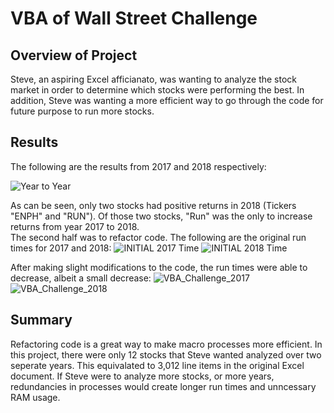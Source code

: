# **VBA of Wall Street Challenge**

## Overview of Project
Steve, an aspiring Excel afficianato, was wanting to analyze the stock market in order to determine which stocks were performing the best.  In addition, Steve was wanting a more efficient way to go through the code for future purpose to run more stocks. 
## Results
The following are the results from 2017 and 2018 respectively:

![Year to Year](https://user-images.githubusercontent.com/100173822/161407630-203a9f93-3f34-4afe-99b6-c3178610f1c1.png)

As can be seen, only two stocks had positive returns in 2018 (Tickers "ENPH" and "RUN").  Of those two stocks, "Run" was the only to increase returns from year 2017 to 2018.  
The second half was to refactor code.  The following are the original run times for 2017 and 2018:
![INITIAL 2017 Time](https://user-images.githubusercontent.com/100173822/161407730-5eb4fcbd-8ea7-45ec-950c-10b91a2675c9.png)
![INITIAL 2018 Time](https://user-images.githubusercontent.com/100173822/161407731-0825d587-56a4-4410-9d57-0181ec6de3a7.png)

After making slight modifications to the code, the run times were able to decrease, albeit a small decrease:
![VBA_Challenge_2017](https://user-images.githubusercontent.com/100173822/161407004-11b63954-b96d-43c3-880b-b11fb1b620fc.png)
![VBA_Challenge_2018](https://user-images.githubusercontent.com/100173822/161407012-177efb11-0db4-4d9d-be7c-66feff232a84.png)
## Summary 
Refactoring code is a great way to make macro processes more efficient.  In this project, there were only 12 stocks that Steve wanted analyzed over two seperate years. This equivalated to 3,012 line items in the original Excel document.  If Steve were to analyze more stocks, or more years, redundancies in processes would create longer run times and unncessary RAM usage.   

